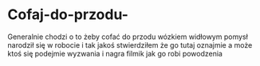 # Cofaj-do-przodu-
Generalnie chodzi o to żeby cofać do przodu wózkiem widłowym pomysł narodził się w robocie i tak jakoś stwierdziłem że go tutaj oznajmie a może ktoś się podejmie wyzwania i nagra filmik jak go robi powodzenia 
